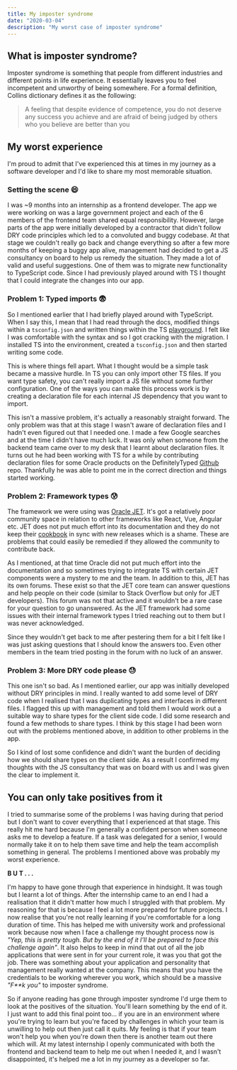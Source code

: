 ```yaml
---
title: My imposter syndrome
date: "2020-03-04"
description: "My worst case of imposter syndrome"
---
```


## What is imposter syndrome?

Imposter syndrome is something that people from different industries and different points in life experience. It essentially leaves you to feel incompetent and unworthy of being somewhere. For a formal definition, Collins dictionary defines it as the following:

> A feeling that despite evidence of competence, you do not deserve any success you achieve and are afraid of being judged by others who you believe are better than you

## My worst experience

I'm proud to admit that I've experienced this at times in my journey as a software developer and I'd like to share my most memorable situation.

### Setting the scene **😄**

I was ~9 months into an internship as a frontend developer. The app we were working on was a large government project and each of the 6 members of the frontend team shared equal responsibility. However, large parts of the app were initially developed by a contractor that didn't follow DRY code principles which led to a convoluted and buggy codebase. At that stage we couldn't really go back and change everything so after a few more months of keeping a buggy app alive, management had decided to get a JS consultancy on board to help us remedy the situation. They made a lot of valid and useful suggestions. One of them was to migrate new functionality to TypeScript code. Since I had previously played around with TS I thought that I could integrate the changes into our app.

### Problem 1: Typed imports 😨

So I mentioned earlier that I had briefly played around with TypeScript. When I say this, I mean that I had read through the docs, modified things within a `tsconfig.json` and written things within the TS [playground](https://www.typescriptlang.org/play/). I felt like I was comfortable with the syntax and so I got cracking with the migration. I installed TS into the environment, created a `tsconfig.json` and then started writing some code.

This is where things fell apart. What I thought would be a simple task became a massive hurdle. In TS you can only import other TS files. If you want type safety, you can't really import a JS file without some further configuration. One of the ways you can make this process work is by creating a declaration file for each internal JS dependency that you want to import.

This isn't a massive problem, it's actually a reasonably straight forward. The only problem was that at this stage I wasn't aware of declaration files and I hadn't even figured out that I needed one. I made a few Google searches and at the time I didn't have much luck. It was only when someone from the backend team came over to my desk that I learnt about declaration files. It turns out he had been working with TS for a while by contributing declaration files for some Oracle products on the DefinitelyTyped [Github](https://github.com/DefinitelyTyped/DefinitelyTyped) repo. Thankfully he was able to point me in the correct direction and things started working.

### Problem 2: Framework types 😰

The framework we were using was [Oracle JET](https://www.oracle.com/webfolder/technetwork/jet/index.html). It's got a relatively poor community space in relation to other frameworks like React, Vue, Angular etc. JET does not put much effort into its documentation and they do not keep their [cookbook](https://www.oracle.com/webfolder/technetwork/jet/jetCookbook.html) in sync with new releases which is a shame. These are problems that could easily be remedied if they allowed the community to contribute back. 

As I mentioned, at that time Oracle did not put much effort into the documentation and so sometimes trying to integrate TS with certain JET components were a mystery to me and the team. In addition to this, JET has its own forums. These exist so that the JET core team can answer questions and help people on their code (similar to Stack Overflow but only for JET developers). This forum was not that active and it wouldn't be a rare case for your question to go unanswered. As the JET framework had some issues with their internal framework types I tried reaching out to them but I was never acknowledged.

Since they wouldn't get back to me after pestering them for a bit I felt like I was just asking questions that I should know the answers too. Even other members in the team tried posting in the forum with no luck of an answer.

### Problem 3: More DRY code please 😓

This one isn't so bad. As I mentioned earlier, our app was initially developed without DRY principles in mind. I really wanted to add some level of DRY code when I realised that I was duplicating types and interfaces in different files. I flagged this up with management and told them I would work out a suitable way to share types for the client side code. I did some research and found a few methods to share types. I think by this stage I had been worn out with the problems mentioned above, in addition to other problems in the app. 

So I kind of lost some confidence and didn't want the burden of deciding how we should share types on the client side. As a result I confirmed my thoughts with the JS consultancy that was on board with us and I was given the clear to implement it.

## You can only take positives from it

I tried to summarise some of the problems I was having during that period but I don't want to cover everything that I experienced at that stage. This really hit me hard because I'm generally a confident person when someone asks me to develop a feature. If a task was delegated for a senior, I would normally take it on to help them save time and help the team accomplish something in general. The problems I mentioned above was probably my worst experience.

**B U T . . .**

I'm happy to have gone through that experience in hindsight. It was tough but I learnt a lot of things. After the internship came to an end I had a realisation that it didn't matter how much I struggled with that problem. My reasoning for that is because I feel a lot more prepared for future projects. I now realise that you're not really learning if you're comfortable for a long duration of time. This has helped me with university work and professional work because now when I face a challenge my thought process now is *"Yep, this is pretty tough. But by the end of it I'll be prepared to face this challenge again"*. It also helps to keep in mind that out of all the job applications that were sent in for your current role, it was you that got the job. There was something about your application and personality that management really wanted at the company. This means that you have the credentials to be working wherever you work, which should be a massive *"F**k you"* to imposter syndrome.

So if anyone reading has gone through imposter syndrome I'd urge them to look at the positives of the situation. You'll learn something by the end of it. I just want to add this final point too... if you are in an environment where you're trying to learn but you're faced by challenges in which your team is unwilling to help out then just call it quits. My feeling is that if your team won't help you when you're down then there is another team out there which will. At my latest internship I openly communicated with both the frontend and backend team to help me out when I needed it, and I wasn't disappointed, it's helped me a lot in my journey as a developer so far.
